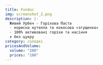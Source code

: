 ```yaml
---
title: Funduc
img: screenshot_2.png
description: |-
  Живий Урбеч - Горіхова Паста
  · корисна нутелла та кокосова «згущенка»
  · 100% активовані горіхи та насіння
  ✗ без цукру
category: солодкі
pricesAndVolume:
  volume: "200"
  prices: "180"
---
```

